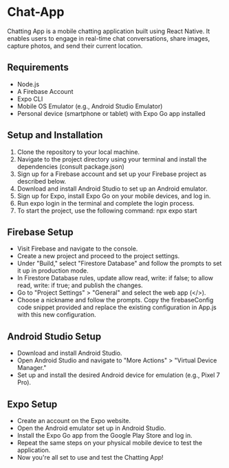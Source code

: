 # Chat-App

Chatting App is a mobile chatting application built using React Native. It enables users to engage in real-time chat conversations, share images, capture photos, and send their current location.

## Requirements

- Node.js
- A Firebase Account
- Expo CLI
- Mobile OS Emulator (e.g., Android Studio Emulator)
- Personal device (smartphone or tablet) with Expo Go app installed

## Setup and Installation

1. Clone the repository to your local machine.
2. Navigate to the project directory using your terminal and install the dependencies (consult package.json)
3. Sign up for a Firebase account and set up your Firebase project as described below.
4. Download and install Android Studio to set up an Android emulator.
5. Sign up for Expo, install Expo Go on your mobile devices, and log in.
6. Run expo login in the terminal and complete the login process.
7. To start the project, use the following command: npx expo start

## Firebase Setup

- Visit Firebase and navigate to the console.
- Create a new project and proceed to the project settings.
- Under "Build," select "Firestore Database" and follow the prompts to set it up in production mode.
- In Firestore Database rules, update allow read, write: if false; to allow read, write: if true; and publish the changes.
- Go to "Project Settings" > "General" and select the web app (</>).
- Choose a nickname and follow the prompts. Copy the firebaseConfig code snippet provided and replace the existing configuration in App.js with this new configuration.

## Android Studio Setup

- Download and install Android Studio.
- Open Android Studio and navigate to "More Actions" > "Virtual Device Manager."
- Set up and install the desired Android device for emulation (e.g., Pixel 7 Pro).

## Expo Setup

- Create an account on the Expo website.
- Open the Android emulator set up in Android Studio.
- Install the Expo Go app from the Google Play Store and log in.
- Repeat the same steps on your physical mobile device to test the application.
- Now you're all set to use and test the Chatting App!
